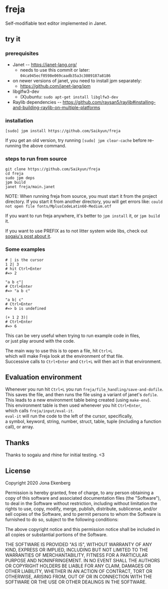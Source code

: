 # freja

Self-modifiable text editor implemented in Janet.

## try it

### prerequisites

* Janet -- https://janet-lang.org/
  * needs to use this commit or later: `04ca945ecf0598e069caadb35a3c3089187a8186`
* on newer versions of janet, you need to install jpm separately:
  * https://github.com/janet-lang/jpm
* libglfw3-dev
  * (X)ubuntu: `sudo apt-get install libglfw3-dev`
* Raylib dependencies -- https://github.com/raysan5/raylib#installing-and-building-raylib-on-multiple-platforms

### installation

```
[sudo] jpm install https://github.com/Saikyun/freja
```

If you get an old version, try running `[sudo] jpm clear-cache` before re-running the above command.

### steps to run from source

```
git clone https://github.com/Saikyun/freja
cd freja
sudo jpm deps
jpm build
janet freja/main.janet
```

NOTE: When running freja from source, you must start it from the project directory.
If you start it from another directory, you will get errors like:
`could not open file fonts/MplusCodeLatin60-Medium.otf`

If you want to run freja anywhere, it's better to `jpm install` it, or `jpm build` it.

If you want to use PREFIX as to not litter system wide libs, check out [sogaiu's post about it](https://github.com/saikyun/freja/issues/30#issuecomment-907937626).

### Some examples

```
# | is the cursor
1 2| 3
# hit Ctrl+Enter
#=> 2

"a b c"|
# Ctrl+Enter
#=> "a b c"

"a b| c"
# Ctrl+Enter
#=> b is undefined

(+ 1 2 3)|
# Ctrl+Enter
#=> 6
```
This can be very useful when trying to run example code in files,  
or just play around with the code.

The main way to use this is to open a file, hit `Ctrl+L`  
which will make Freja look at the environment of that file.  
Successive calls to `Ctrl+Enter` and `Ctrl+L` will then act in that environment.


## Evaluation environment

Whenever you run hit `Ctrl+L` you run `freja/file_handling/save-and-dofile`.  
This saves the file, and then runs the file using a variant of janet's `dofile`.  
This leads to a new environment table being created (using `make-env`).  
This environment table is then used whenever you hit `Ctrl+Enter`,  
which calls `freja/input/eval-it`.  
`eval-it` will run the code to the left of the cursor, specifically,  
a symbol, keyword, string, number, struct, table, tuple (including a function call), or array.  

## Thanks

Thanks to sogaiu and rhine for initial testing. <3

## License

Copyright 2020 Jona Ekenberg

Permission is hereby granted, free of charge, to any person obtaining a copy of this software and associated documentation files (the "Software"), to deal in the Software without restriction, including without limitation the rights to use, copy, modify, merge, publish, distribute, sublicense, and/or sell copies of the Software, and to permit persons to whom the Software is furnished to do so, subject to the following conditions:

The above copyright notice and this permission notice shall be included in all copies or substantial portions of the Software.

THE SOFTWARE IS PROVIDED "AS IS", WITHOUT WARRANTY OF ANY KIND, EXPRESS OR IMPLIED, INCLUDING BUT NOT LIMITED TO THE WARRANTIES OF MERCHANTABILITY, FITNESS FOR A PARTICULAR PURPOSE AND NONINFRINGEMENT. IN NO EVENT SHALL THE AUTHORS OR COPYRIGHT HOLDERS BE LIABLE FOR ANY CLAIM, DAMAGES OR OTHER LIABILITY, WHETHER IN AN ACTION OF CONTRACT, TORT OR OTHERWISE, ARISING FROM, OUT OF OR IN CONNECTION WITH THE SOFTWARE OR THE USE OR OTHER DEALINGS IN THE SOFTWARE.
